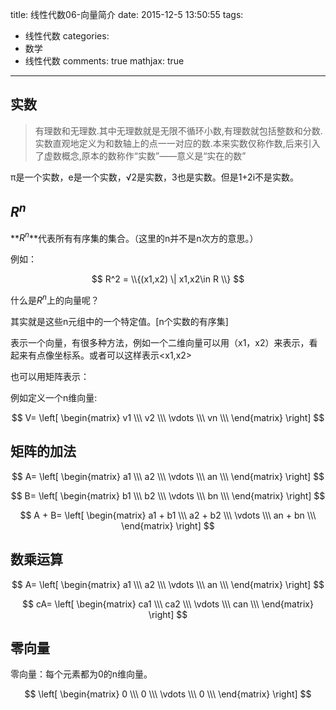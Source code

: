 title: 线性代数06-向量简介
date: 2015-12-5 13:50:55
tags:
  - 线性代数
categories:
  - 数学
  - 线性代数
comments: true
mathjax: true
---

## 实数
> 有理数和无理数.其中无理数就是无限不循环小数,有理数就包括整数和分数.实数直观地定义为和数轴上的点一一对应的数.本来实数仅称作数,后来引入了虚数概念,原本的数称作“实数”——意义是“实在的数”

π是一个实数，e是一个实数，√2是实数，3也是实数。但是1+2i不是实数。

## **$R^n$**
**$R^n$**代表所有有序集的集合。（这里的n并不是n次方的意思。）

例如：

$$
R^2 = \\{(x1,x2)  \|  x1,x2\in R  \\}
$$

什么是$R^n$上的向量呢？

其实就是这些n元组中的一个特定值。[n个实数的有序集]

表示一个向量，有很多种方法，例如一个二维向量可以用（x1，x2）来表示，看起来有点像坐标系。或者可以这样表示<x1,x2>

也可以用矩阵表示：

例如定义一个n维向量:

$$
V=
\left[
\begin{matrix}
 v1  \\\
 v2  \\\
 \vdots \\\
 vn  \\\
\end{matrix}
\right]
$$

## 矩阵的加法

$$
A=
\left[
\begin{matrix}
 a1  \\\
 a2  \\\
 \vdots \\\
 an  \\\
\end{matrix}
\right]
$$

$$
B=
\left[
\begin{matrix}
 b1  \\\
 b2  \\\
 \vdots \\\
 bn  \\\
\end{matrix}
\right]
$$

$$
A + B=
\left[
\begin{matrix}
 a1 + b1  \\\
 a2 + b2  \\\
 \vdots \\\
 an + bn  \\\
\end{matrix}
\right]
$$

## 数乘运算

$$
A=
\left[
\begin{matrix}
 a1  \\\
 a2  \\\
 \vdots \\\
 an  \\\
\end{matrix}
\right]
$$

$$
cA=
\left[
\begin{matrix}
 ca1  \\\
 ca2  \\\
 \vdots \\\
 can  \\\
\end{matrix}
\right]
$$

## 零向量

零向量：每个元素都为0的n维向量。

$$
\left[
\begin{matrix}
 0  \\\
 0  \\\
 \vdots \\\
 0  \\\
\end{matrix}
\right]
$$
